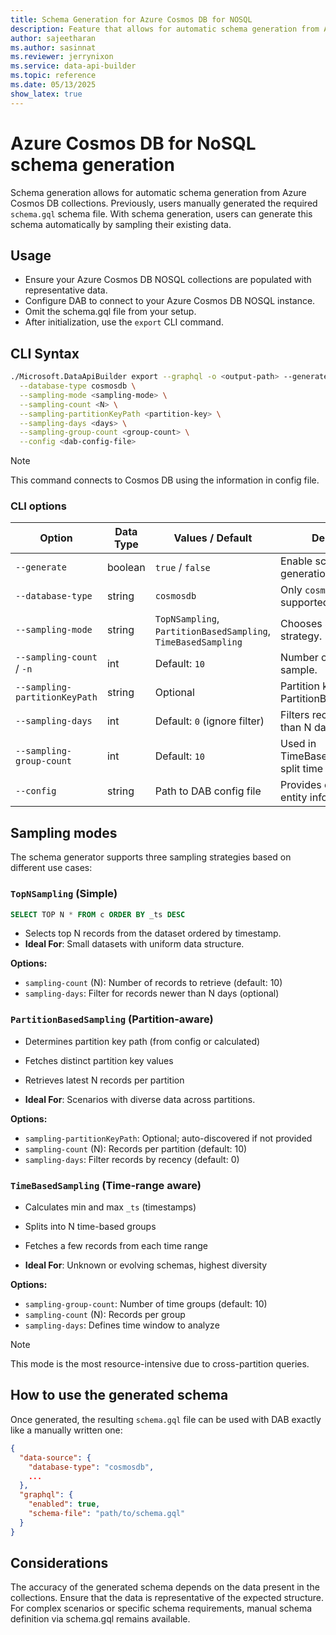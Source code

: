 ```yaml
---
title: Schema Generation for Azure Cosmos DB for NOSQL
description: Feature that allows for automatic schema generation from Azure Cosmos DB collections
author: sajeetharan
ms.author: sasinnat
ms.reviewer: jerrynixon
ms.service: data-api-builder
ms.topic: reference
ms.date: 05/13/2025
show_latex: true
---
```


# Azure Cosmos DB for NoSQL schema generation

Schema generation allows for automatic schema generation from Azure Cosmos DB collections. Previously, users manually generated the required `schema.gql` schema file. With schema generation, users can generate this schema automatically by sampling their existing data.

## Usage

 - Ensure your Azure Cosmos DB NOSQL collections are populated with representative data.
 - Configure DAB to connect to your Azure Cosmos DB NOSQL instance.
 - Omit the schema.gql file from your setup.
 - After initialization, use the `export` CLI command. 
 
## CLI Syntax

```sh
./Microsoft.DataApiBuilder export --graphql -o <output-path> --generate true \
  --database-type cosmosdb \
  --sampling-mode <sampling-mode> \
  --sampling-count <N> \
  --sampling-partitionKeyPath <partition-key> \
  --sampling-days <days> \
  --sampling-group-count <group-count> \
  --config <dab-config-file>
```

> [!NOTE]
> This command connects to Cosmos DB using the information in config file.

### CLI options

| Option                    | Data Type | Values / Default                        | Description |
|---------------------------|-----------|-----------------------------------------|-------------|
| `--generate`              | boolean   | `true` / `false`                        | Enable schema generation. |
| `--database-type`         | string    | `cosmosdb`                              | Only `cosmosdb` is supported. |
| `--sampling-mode`         | string    | `TopNSampling`, `PartitionBasedSampling`, `TimeBasedSampling` | Chooses sampling strategy. |
| `--sampling-count` / `-n` | int       | Default: `10`                           | Number of records to sample. |
| `--sampling-partitionKeyPath` | string | Optional                                | Partition key path (for PartitionBasedSampling). |
| `--sampling-days`         | int       | Default: `0` (ignore filter)            | Filters records newer than N days. |
| `--sampling-group-count`  | int       | Default: `10`                           | Used in TimeBasedSampling to split time ranges. |
| `--config`                | string    | Path to DAB config file                 | Provides connection and entity info. |

## Sampling modes

The schema generator supports three sampling strategies based on different use cases:

### `TopNSampling` (Simple)

```sql
SELECT TOP N * FROM c ORDER BY _ts DESC
```

- Selects top N records from the dataset ordered by timestamp.
- **Ideal For**: Small datasets with uniform data structure.

**Options:**

- `sampling-count` (N): Number of records to retrieve (default: 10)
- `sampling-days`: Filter for records newer than N days (optional)

### `PartitionBasedSampling` (Partition-aware)

- Determines partition key path (from config or calculated)
- Fetches distinct partition key values
- Retrieves latest N records per partition

- **Ideal For**: Scenarios with diverse data across partitions.

**Options:**

- `sampling-partitionKeyPath`: Optional; auto-discovered if not provided
- `sampling-count` (N): Records per partition (default: 10)
- `sampling-days`: Filter records by recency (default: 0)

### `TimeBasedSampling` (Time-range aware)

- Calculates min and max `_ts` (timestamps)
- Splits into N time-based groups
- Fetches a few records from each time range

- **Ideal For**: Unknown or evolving schemas, highest diversity

**Options:**

- `sampling-group-count`: Number of time groups (default: 10)
- `sampling-count` (N): Records per group
- `sampling-days`: Defines time window to analyze

> [!NOTE]
> This mode is the most resource-intensive due to cross-partition queries.

## How to use the generated schema

Once generated, the resulting `schema.gql` file can be used with DAB exactly like a manually written one:

```json
{
  "data-source": {
    "database-type": "cosmosdb",
    ...
  },
  "graphql": {
    "enabled": true,
    "schema-file": "path/to/schema.gql"
  }
}
```

## Considerations

The accuracy of the generated schema depends on the data present in the collections. Ensure that the data is representative of the expected structure. For complex scenarios or specific schema requirements, manual schema definition via schema.gql remains available.
